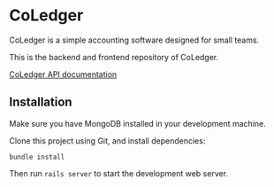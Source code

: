 CoLedger
=====================

CoLedger is a simple accounting software designed for small teams.

This is the backend and frontend repository of CoLedger.

[CoLedger API documentation](http://docs.coledger.apiary.io)

## Installation

Make sure you have MongoDB installed in your development machine.

Clone this project using Git, and install dependencies:

```
bundle install
```

Then run `rails server` to start the development web server.

